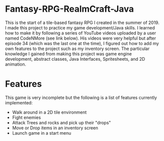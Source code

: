 # Fantasy-RPG-RealmCraft-Java
This is the start of a tile-based fantasy RPG I created in the summer of 2019. I made this project to practice my game development/Java skills. I learned how to make it by following a series of YouTube videos uploaded by a user named CodeNMore (see link below). His videos were very helpful but after episode 34 (which was the last one at the time), I figured out how to add my own features to the project such as my inventory screen. The particular knowledge I gained from making this project was game engine development, abstract classes, Java Interfaces, Spritesheets, and 2D animation.
# Features
This game is very incomplete but the following is a list of features currently implemented:
- Walk around in a 2D tile environment
- Fight enemies
- Attack Trees and rocks and pick up their "drops"
- Move or Drop items in an inventory screen
- Launch game in a start menu
